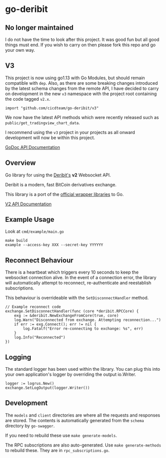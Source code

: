 
# go-deribit

## No longer maintained

I do not have the time to look after this project. It was good fun but all good things must end. If you wish to carry on then please fork this repo and go your own way.

## V3 

This project is now using go1.13 with Go Modules, but should remain compatible with `dep`. Also, as there are some breaking changes introduced by the latest schema changes from the remote API, I have decided to carry on development in the new `v3` namespace with the project root containing the code tagged `v2.x`.

`import "github.com/cicdteam/go-deribit/v3"`

We now have the latest API methods which were recently released such as `public/get_tradingview_chart_data`.

I recommend using the `v3` project in your projects as all onward development will now be within this project.

[GoDoc API Documentation](https://godoc.org/github.com/cicdteam/go-deribit/v3)

## Overview

Go library for using the [Deribit's](https://www.deribit.com/reg-3027.8327) **v2** Websocket API. 

Deribit is a modern, fast BitCoin derivatives exchange. 

This library is a port of the [official wrapper libraries](https://github.com/deribit) to Go.

[V2 API Documentation](http://docs.deribit.com/v2/?javascript#deribit-api-v2-0-0)

## Example Usage

Look at `cmd/example/main.go`

```
make build
example --access-key XXX --secret-key YYYYYY
```

## Reconnect Behaviour

There is a heartbeat which triggers every 10 seconds to keep the websocket connection alive. In the event of a connection error, the library will automatically attempt to reconnect, re-authenticate and reestablish subscriptions.

This behaviour is overrideable with the `SetDisconnectHandler` method.

```
// Example reconnect code
exchange.SetDisconnectHandler(func (core *deribit.RPCCore) {
    exg := &deribit.NewExchangeFromCore(true, core)
	log.Warn("Disconnected from exchange. Attempting reconnection...")
	if err := exg.Connect(); err != nil {
		log.Fatalf("Error re-connecting to exchange: %s", err)
	}
	log.Info("Reconnected")
})
```

## Logging

The standard logger has been used within the library. You can plug this into your own application's logger by overriding the output io.Writer.

```
logger := logrus.New()
exchange.SetLogOutput(logger.Writer())
```

## Development

The `models` and `client` directories are where all the requests and responses are stored. The contents is automatically generated from the `schema` directory by `go-swagger`.

If you need to rebuild these use `make generate-models`.

The RPC subscriptions are also auto-generated. Use `make generate-methods` to rebuild these. They are in `rpc_subscriptions.go`.
